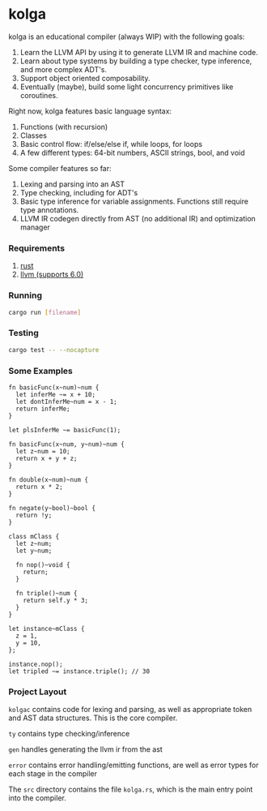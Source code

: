 # kolga

kolga is an educational compiler (always WIP) with the following goals:

1. Learn the LLVM API by using it to generate LLVM IR and machine code.
2. Learn about type systems by building a type checker, type inference, and more complex ADT's.
3. Support object oriented composability.
4. Eventually (maybe), build some light concurrency primitives like coroutines.

Right now, kolga features basic language syntax:
1. Functions (with recursion)
2. Classes
3. Basic control flow: if/else/else if, while loops, for loops
4. A few different types: 64-bit numbers, ASCII strings, bool, and void

Some compiler features so far:
1. Lexing and parsing into an AST
2. Type checking, including for ADT's
3. Basic type inference for variable assignments. Functions still require type annotations.
4. LLVM IR codegen directly from AST (no additional IR) and optimization manager
 
### Requirements

1. [rust](https://rust-lang.org)
2. [llvm (supports 6.0)](https://llvm.org)

### Running
```sh
cargo run [filename]
```

### Testing
```sh
cargo test -- --nocapture
```

### Some Examples
```
fn basicFunc(x~num)~num {
  let inferMe ~= x + 10;
  let dontInferMe~num = x - 1;
  return inferMe;
}

let plsInferMe ~= basicFunc(1);
```

```
fn basicFunc(x~num, y~num)~num {
  let z~num = 10;
  return x + y + z;
}

fn double(x~num)~num {
  return x * 2;
}

fn negate(y~bool)~bool {
  return !y;
}
```

```
class mClass {
  let z~num;
  let y~num;
  
  fn nop()~void {
    return;
  }
  
  fn triple()~num {
    return self.y * 3;
  }
}

let instance~mClass {
  z = 1,
  y = 10,
};

instance.nop();
let tripled ~= instance.triple(); // 30
```

### Project Layout
`kolgac` contains code for lexing and parsing, as well as appropriate token and AST data structures. This is the core compiler.

`ty` contains type checking/inference

`gen` handles generating the llvm ir from the ast

`error` contains error handling/emitting functions, are well as error types for each stage in the compiler

The `src` directory contains the file `kolga.rs`, which is the main entry point into the compiler. 

